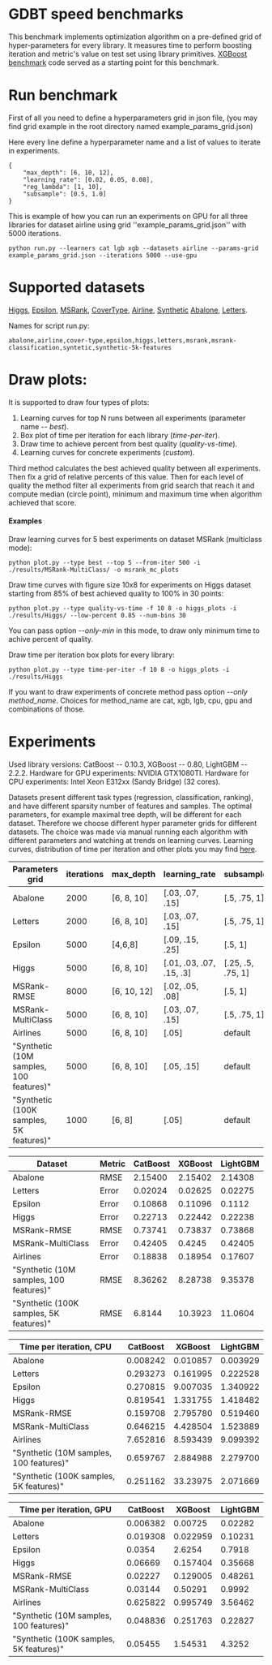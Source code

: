 # GDBT speed benchmarks

This benchmark implements optimization algorithm on a pre-defined grid of hyper-parameters for every library. 
It measures time to perform boosting iteration and metric's value on test set using library primitives.
[XGBoost benchmark](https://xgboost.ai/2018/07/04/gpu-xgboost-update.html) code served as a starting point for this benchmark.

# Run benchmark

First of all you need to define a hyperparameters grid in json file, (you may find grid example in the root directory named example_params_grid.json)

Here every line define a hyperparameter name and a list of values to iterate in experiments.

    {
        "max_depth": [6, 10, 12],
        "learning_rate": [0.02, 0.05, 0.08],
        "reg_lambda": [1, 10],
        "subsample": [0.5, 1.0]
    }

This is example of how you can run an experiments on GPU for all three libraries for dataset airline using grid ''example_params_grid.json'' with 5000 iterations.

    python run.py --learners cat lgb xgb --datasets airline --params-grid example_params_grid.json --iterations 5000 --use-gpu

# Supported datasets
[Higgs](https://archive.ics.uci.edu/ml/datasets/HIGGS), [Epsilon](https://www.csie.ntu.edu.tw/~cjlin/libsvmtools/datasets/binary/), [MSRank](https://www.microsoft.com/en-us/research/project/mslr/), [CoverType](https://archive.ics.uci.edu/ml/datasets/covertype), [Airline](http://kt.ijs.si/elena_ikonomovska/data.html), [Synthetic](http://scikit-learn.org/stable/modules/generated/sklearn.datasets.make_regression.html) [Abalone](https://archive.ics.uci.edu/ml/machine-learning-databases/abalone), [Letters](http://archive.ics.uci.edu/ml/datasets/Letter+Recognition).

Names for script run.py: 
    
    abalone,airline,cover-type,epsilon,higgs,letters,msrank,msrank-classification,syntetic,synthetic-5k-features

# Draw plots:
It is supported to draw four types of plots: 
1. Learning curves for top N runs between all experiments (parameter name -- *best*).
2. Box plot of time per iteration for each library (*time-per-iter*).
3. Draw time to achieve percent from best quality (*quality-vs-time*).
4. Learning curves for concrete experiments (*custom*).

Third method calculates the best achieved quality between all experiments. Then fix a grid of relative percents of this value. Then for each level of quality the method filter all experiments from grid search that reach it and compute median (circle point), minimum and maximum time when algorithm achieved that score.

#### Examples
Draw learning curves for 5 best experiments on dataset MSRank (multiclass mode):

    python plot.py --type best --top 5 --from-iter 500 -i ./results/MSRank-MultiClass/ -o msrank_mc_plots

Draw time curves with figure size 10x8 for experiments on Higgs dataset starting from 85% of best achieved quality to 100% in 30 points: 

    python plot.py --type quality-vs-time -f 10 8 -o higgs_plots -i ./results/Higgs/ --low-percent 0.85 --num-bins 30

You can pass option *--only-min* in this mode, to draw only minimum time to achive percent of quality.

Draw time per iteration box plots for every library:

    python plot.py --type time-per-iter -f 10 8 -o higgs_plots -i ./results/Higgs

If you want to draw experiments of concrete method pass option *--only method_name*. Choices for method_name are cat, xgb, lgb, cpu, gpu and combinations of those.

# Experiments

Used library versions: CatBoost -- 0.10.3, XGBoost -- 0.80, LightGBM -- 2.2.2.
Hardware for GPU experiments: NVIDIA GTX1080TI.
Hardware for CPU experiments: Intel Xeon E312xx (Sandy Bridge) (32 cores).

Datasets present different task types (regression, classification, ranking), and have different sparsity number of features and samples.
The optimal parameters, for example maximal tree depth, will be different for each dataset.
Therefore we choose different hyper parameter grids for different datasets. The choice was made via manual running each algorithm with different parameters and watching at trends on learning curves.
Learning curves, distribution of time per iteration and other plots you may find [here](https://docs.google.com/spreadsheets/d/1_elljYjjdidKNbshY6vbMU5mwt4qDDHZVJxMFMg2q9M/edit?usp=sharing).

| Parameters grid                       |iterations| max_depth | learning_rate           | subsample       | reg_lambda  |
|---------------------------------------|----------|-----------|-------------------------|-----------------|-------------|
|Abalone                                |2000      |[6, 8, 10] |[.03, .07, .15]          |[.5, .75, 1]     |[1]          |
|Letters                                |2000      |[6, 8, 10] |[.03, .07, .15]          |[.5, .75, 1]     |[1]          |
|Epsilon                                |5000      |[4,6,8]    |[.09, .15, .25]          |[.5, 1]          |[1, 10, 100] |
|Higgs                                  |5000      |[6, 8, 10] |[.01, .03, .07, .15, .3] |[.25, .5, .75, 1]|[2, 4, 8, 16]|
|MSRank-RMSE                            |8000      |[6, 10, 12]|[.02, .05, .08]          |[.5, 1]          |[1, 10]      |
|MSRank-MultiClass                      |5000      |[6, 8, 10] |[.03, .07, .15]          |[.5, .75, 1]     |[1]          |
|Airlines                               |5000      |[6, 8, 10] |[.05]                    |default          |default      |
|"Synthetic (10M samples, 100 features)"|5000      |[6, 8, 10] |[.05, .15]               |default          |default      |
|"Synthetic (100K samples, 5K features)"|1000      |[6, 8]     |[.05]                    |default          |default      |

|Dataset                                | Metric| CatBoost | XGBoost | LightGBM |
|---------------------------------------|-------|----------|---------|----------|
|Abalone                                | RMSE  | 2.15400  | 2.15402 | 2.14308  |
|Letters                                | Error | 0.02024  | 0.02625 | 0.02275  |
|Epsilon                                | Error | 0.10868  | 0.11096 | 0.1112   |
|Higgs                                  | Error | 0.22713  | 0.22442 | 0.22238  |
|MSRank-RMSE                            | RMSE  | 0.73741  | 0.73837 | 0.73868  |
|MSRank-MultiClass                      | Error | 0.42405  | 0.4245  | 0.42405  |
|Airlines                               | Error | 0.18838  | 0.18954 | 0.17607  |
|"Synthetic (10M samples, 100 features)"| RMSE  | 8.36262  | 8.28738 | 9.35378  |
|"Synthetic (100K samples, 5K features)"| RMSE  | 6.8144   | 10.3923 | 11.0604  |

|Time per iteration, CPU                |CatBoost| XGBoost|LightGBM|
|---------------------------------------|--------|--------|--------|
|Abalone                                |0.008242|0.010857|0.003929|
|Letters                                |0.293273|0.161995|0.222528|
|Epsilon                                |0.270815|9.007035|1.340922|
|Higgs                                  |0.819541|1.331755|1.418482|
|MSRank-RMSE                            |0.159708|2.795780|0.519460|
|MSRank-MultiClass                      |0.646215|4.428504|1.523889|
|Airlines                               |7.652816|8.593439|9.099392|
|"Synthetic (10M samples, 100 features)"|0.659767|2.884988|2.279700|
|"Synthetic (100K samples, 5K features)"|0.251162|33.23975|2.071669|

|Time per iteration, GPU                |CatBoost| XGBoost|LightGBM|
|---------------------------------------|--------|--------|--------|
|Abalone                                |0.006382|0.00725 |0.02282 |
|Letters                                |0.019308|0.022959|0.10231 |
|Epsilon                                |0.0354  |2.6254  |0.7918  |
|Higgs                                  |0.06669 |0.157404|0.35668 |
|MSRank-RMSE                            |0.02227 |0.129005|0.48261 |
|MSRank-MultiClass                      |0.03144 |0.50291 |0.9992  |
|Airlines                               |0.625822|0.995749|3.56462 |
|"Synthetic (10M samples, 100 features)"|0.048836|0.251763|0.22827 |
|"Synthetic (100K samples, 5K features)"|0.05455 |1.54531 |4.3252  |

